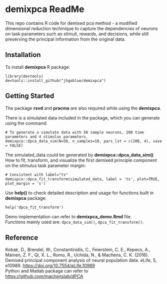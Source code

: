 # demixpca ReadMe

This repo contains R code for demixed pca method - a modified dimensional reduction techinique to capture the dependencies
of neurons on task parameters such as stimuli, rewards, and decisions, while still preserving
the principal information from the original data.

## Installation
To install **demixpca** R package:
```
library(devtools)
devtools::install_github("jhgoblue/demixpca")
```
## Getting Started
The package **rsvd** and **pracma** are also required while using the **demixpca**. 

There is a simulated data included in the package, which you can generate using the command:
```
# To generate a simulate data with 50 sample neurons, 200 time parameters and 4 stimulus parameters. 
demixpca::dpca_data_sim(N=50, n_samples=10, pars_lst = c(200, 4), save = FALSE)
```
The simulated_data could be generated by **demixpca::dpca_data_sim()**  
How to fit, transform, and visualize the first demixed principle component on the stimulus task parameter margin:

```
# Consistent with label="ts"
demixpca::dpca_fit_transform(simulated_data, label = 'ts', plot=TRUE, plot_margin = 's')
```
Use **help()** to check detailed description and usage for functions built in **demixpca** package: 
```
help('dpca_fit_transform')
```
Demo implementation can refer to **demixpca_demo.Rmd** file.  
Functions mainly used are: `dpca_data_sim()`, `dpca_fit_transform()`.
## Reference

Kobak, D., Brendel, W., Constantinidis, C., Feierstein, C. E., Kepecs, A., Mainen, Z. F., Qi, X. L., Romo, R., Uchida, N., & Machens, C. K. (2016). Demixed principal component analysis of neural population data. eLife, 5, e10989. https://doi.org/10.7554/eLife.10989  
Python and Matlab package can refer to https://github.com/machenslab/dPCA
